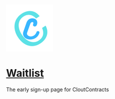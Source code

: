 ![CCLOGO](https://raw.githubusercontent.com/CloutContracts/cloutcontracts.github.io/main/assets/images/c-128x128.png)
# [Waitlist](https://cloutcontracts.github.io/sign-up/)

The early sign-up page for CloutContracts
